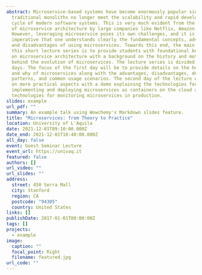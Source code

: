 ```yaml
---
abstract: Microservice-based systems have become enormously popular since
  traditional monoliths no longer meet the scalability and rapid development
  cycle of modern software systems. This is very much evident from the adoption
  of microservice architecture by large companies like Netflix, Amazon, etc.
  However, leveraging microservice poses its own challenges, and it is
  imperative that one understands clearly the fundamental concepts, advantages,
  and disadvantages of using microservices. Towards this end, the main goal of
  this short lecture series is to provide students with foundational knowledge
  on microservice architecture with a background on the history and motivation
  behind the evolution of microservices. The lecture series is divided into two
  days. The focus of the first day will be to provide details on the how, what,
  and why of microservices along with the advantages, disadvantages, design
  patterns, and common usage scenarios. The second day of the lecture will focus
  on more practical aspects with a demo explaining the technologies for
  implementing and deploying microservices as containers on the cloud and
  technologies for monitoring microservices in production.
slides: example
url_pdf: ""
summary: An example talk using Wowchemy's Markdown slides feature.
title: "Microservices: from Theory to Practice"
location: University of L'Aquila
date: 2021-12-01T09:10:00.000Z
date_end: 2021-12-01T10:40:00.000Z
all_day: false
event: Guest Seminar Lecture
event_url: https://univaq.it
featured: false
authors: []
url_video: ""
url_slides: ""
address:
  street: 450 Serra Mall
  city: Stanford
  region: CA
  postcode: "94305"
  country: United States
links: []
publishDate: 2017-01-01T00:00:00Z
tags: []
projects:
  - example
image:
  caption: ""
  focal_point: Right
  filename: featured.jpg
url_code: ""
---
```

